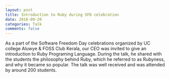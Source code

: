 ```yaml
---
layout: post
title: Introduction to Ruby during SFD celebration
date: 2016-09-20
categories: Talk
comments: false
---
```


As a part of the Software Freedom Day celebrations organized by UC college Aluwye & FOSS Club Kerala, our CEO was invited to give an introduction to Ruby Programing Language. During the talk, he shared with the students the philosophy behind Ruby, which he referred to as Rubyness, and why it became so popular. The talk was well received and was attended by around 200 students.